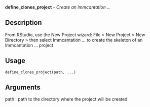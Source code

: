 **define_clones_project** - *Create an Immcantation ...*

Description
--------------------

From RStudio, use the New Project wizard: File > New Project >
New Directory > then select  Immcantation ...
to create the skeleton of an Immcantation ... project


Usage
--------------------
```
define_clones_project(path, ...)
```

Arguments
-------------------

path
:   path to the directory where the project will be created











